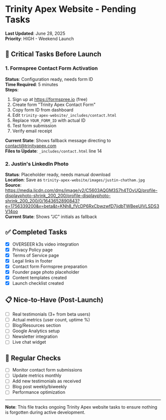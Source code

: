 # Trinity Apex Website - Pending Tasks

**Last Updated**: June 28, 2025  
**Priority**: HIGH - Weekend Launch  

## 🚨 Critical Tasks Before Launch

### 1. Formspree Contact Form Activation
**Status**: Configuration ready, needs form ID  
**Time Required**: 5 minutes  
**Steps**:
1. Sign up at https://formspree.io (free)
2. Create form "Trinity Apex Contact Form"
3. Copy form ID from dashboard
4. Edit `trinity-apex-website/_includes/contact.html`
5. Replace `YOUR_FORM_ID` with actual ID
6. Test form submission
7. Verify email receipt

**Current State**: Shows fallback message directing to contact@trinityapex.com  
**Files to Update**: `_includes/contact.html` line 14  

### 2. Justin's LinkedIn Photo
**Status**: Placeholder ready, needs manual download  
**Location**: Save as `trinity-apex-website/images/justin-chatham.jpg`  
**Source**: https://media.licdn.com/dms/image/v2/C5603AQGM3S7h4TOvUQ/profile-displayphoto-shrink_200_200/profile-displayphoto-shrink_200_200/0/1643652890843?e=1756339200&v=beta&t=KNh8_fVcDP6RxCbwzwfD7jidbTWBeeUlVLSDS3V14oo  
**Current State**: Shows "JC" initials as fallback  

## ✅ Completed Tasks
- [x] OVERSEER k3s video integration
- [x] Privacy Policy page
- [x] Terms of Service page
- [x] Legal links in footer
- [x] Contact form Formspree preparation
- [x] Founder page photo placeholder
- [x] Content templates created
- [x] Launch checklist created

## 📋 Nice-to-Have (Post-Launch)
- [ ] Real testimonials (3+ from beta users)
- [ ] Actual metrics (user count, uptime %)
- [ ] Blog/Resources section
- [ ] Google Analytics setup
- [ ] Newsletter integration
- [ ] Live chat widget

## 🔄 Regular Checks
- [ ] Monitor contact form submissions
- [ ] Update metrics monthly
- [ ] Add new testimonials as received
- [ ] Blog post weekly/biweekly
- [ ] Performance optimization

---

**Note**: This file tracks ongoing Trinity Apex website tasks to ensure nothing is forgotten during active development.